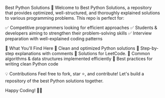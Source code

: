 Best Python Solutions 🚀
Welcome to Best Python Solutions, a repository that provides optimized, well-structured, and thoroughly explained solutions to various programming problems. This repo is perfect for:

✅ Competitive programmers looking for efficient approaches
✅ Students & developers aiming to strengthen their problem-solving skills
✅ Interview preparation with well-explained coding patterns

📌 What You'll Find Here
🔹 Clean and optimized Python solutions
🔹 Step-by-step explanations with comments
🔹 Solutions for LeetCode.
🔹 Common algorithms & data structures implemented efficiently
🔹 Best practices for writing clean Python code

💡 Contributions
Feel free to fork, star ⭐, and contribute! Let's build a repository of the best Python solutions together.

Happy Coding! 🚀🐍


